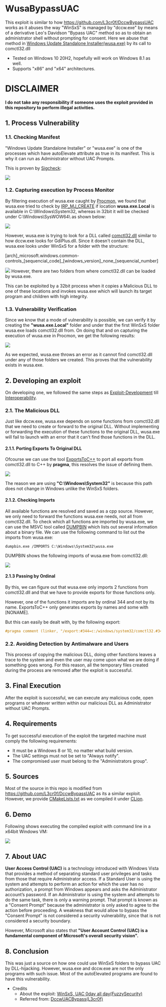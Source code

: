 # WusaBypassUAC
This exploit is similar to how https://github.com/L3cr0f/DccwBypassUAC works as it abuses the way "WinSxS" is managed by "dccw.exe" by means of a derivative Leo's Davidson "Bypass UAC" method so as to obtain an administrator shell without prompting for consent. Here we abuse that method in [Windows Update Standalone Installer(wusa.exe)](https://support.microsoft.com/en-us/topic/description-of-the-windows-update-standalone-installer-in-windows-799ba3df-ec7e-b05e-ee13-1cdae8f23b19) by its call to comctl32.dll 
- Tested on Windows 10 20H2, hopefully will work on Windows 8.1 as well.
- Supports "x86" and "x64" architectures.

# DISCLAIMER
**I do not take any responsibility if someone uses the exploit provided in this repository to perform illegal activities.**

## 1. Process Vulnerability

### 1.1. Checking Manifest
"Windows Update Standalone Installer" or "wusa.exe" is one of the processes which have autoElevate attribute as true in its manifest. This is why it can run as Administrator without UAC Prompts.

This is proven by [Sigcheck](https://docs.microsoft.com/en-us/sysinternals/downloads/sigcheck):

<img src="https://github.com/Yet-Zio/WusaBypassUAC/blob/main/snaps/sigcheck.png">

### 1.2. Capturing execution by Process Monitor

By filtering execution of wusa.exe caught by [Procmon](https://docs.microsoft.com/en-us/sysinternals/downloads/procmon), we found that wusa.exe tried to check by [IRP_MJ_CREATE](https://docs.microsoft.com/en-us/windows-hardware/drivers/kernel/irp-mj-create) if location **wusa.exe.Local** is available in C:\Windows\System32\, whereas in 32bit it will be checked under C:\Windows\SysWOW64\ as shown below:

<img src="https://github.com/Yet-Zio/WusaBypassUAC/blob/main/snaps/procmon.PNG">

However, wusa.exe is trying to look for a DLL called [comctl32.dll](https://docs.microsoft.com/en-us/windows/win32/controls/common-controls-intro) similar to how dccw.exe looks for GdiPlus.dll. 
Since it doesn't contain the DLL, wusa.exe looks under WinSxS for a folder with the structure:
<p>[arch]_microsoft.windows.common-controls_[sequencial_code]_[windows_version]_none_[sequencial_number]</p>

<img src="https://github.com/Yet-Zio/WusaBypassUAC/blob/main/snaps/winsxsdir.PNG">
However, there are two folders from where comctl32.dll can be loaded by wusa.exe.

This can be exploited by a 32bit process when it copies a Malicious DLL to one of these locations and invokes wusa.exe which will launch its target program and children with high integrity.

### 1.3. Vulnerability Verification

Since we know that a mode of vulnerability is possible, we can verify it by creating the **"wusa.exe.Local"** folder and under that the first WinSxS folder wusa.exe loads comctl32.dll from. On doing that and on capturing the execution of wusa.exe in Procmon, we get the following results:

<img src="https://github.com/Yet-Zio/WusaBypassUAC/blob/main/snaps/wusaerror.png">

As we expected, wusa.exe throws an error as it cannot find comctl32.dll under any of those folders we created. This proves that the vulnerability exists in wusa.exe.

## 2. Developing an exploit
On developing one, we followed the same steps as [Exploit-Development](https://github.com/L3cr0f/DccwBypassUAC#13-exploit-development) till [Interoperability](https://github.com/L3cr0f/DccwBypassUAC#133-interoperability).

### 2.1. The Malicious DLL
Just like dccw.exe, wusa.exe depends on some functions from comctl32.dll that we need to create or forward to the original DLL. Without implementing or forwarding the execution of these functions to the original DLL, wusa.exe will fail to launch with an error that it can't find those functions in the DLL.

#### 2.1.1. Porting Exports To Original DLL
Ofcourse we can use the tool [ExportsToC++](https://github.com/michaellandi/exportstoc) to port all exports from comctl32.dll to C++ by **pragma**, this resolves the issue of defining them.

<img src="https://github.com/Yet-Zio/WusaBypassUAC/blob/main/snaps/exportsToC.PNG">

The reason we are using **"C:\Windows\System32\"** is because this path does not change in Windows unlike the WinSxS folders.

#### 2.1.2. Checking Imports
All available functions are resolved and saved as a cpp source. However, we only need to forward the functions wusa.exe needs, not all from comctl32.dll. To check which all functions are imported by wusa.exe, we can use the MSVC tool called [DUMPBIN](https://docs.microsoft.com/en-us/cpp/build/reference/dumpbin-reference?view=msvc-160) which lists out several information about a binary file. We can use the following command to list out the imports from wusa.exe:
```shell
dumpbin.exe /IMPORTS C:\Windows\System32\wusa.exe
```

DUMPBIN shows the following imports of wusa.exe from comctl32.dll:

<img src="https://github.com/Yet-Zio/WusaBypassUAC/blob/main/snaps/dumpbinwusa.PNG">

#### 2.1.3 Passing by Ordinal

By this, we can figure out that wusa.exe only imports 2 functions from comctl32.dll and that we have to provide exports for those functions only.
<p>However, one of the functions it imports are by ordinal 344 and not by its name. ExportsToC++ only generates exports by names and some with [NONAME].</p>
But this can easily be dealt with, by the following export:

```c++
#pragma comment (linker, "/export:#344=c:/windows/system32/comctl32.#344,@344,NONAME")
```

### 2.2. Avoiding Detection by Antimalware and Users
This process of copying the malicious DLL, doing other functions leaves a trace to the system and even the user may come upon what we are doing if something goes wrong. For this reason, all the temporary files created during the process are removed after the exploit is successful.

## 3. Final Execution
After the exploit is successful, we can execute any malicious code, open programs or whatever written within our malicious DLL as Administrator without UAC Prompts.

## 4. Requirements
To get successful execution of the exploit the targeted machine must comply the following requirements:
- It must be a Windows 8 or 10, no matter what build version.
- The UAC settings must not be set to "Always notify".
- The compromised user must belong to the "Administrators group".

## 5. Sources
Most of the source in this repo is modified from https://github.com/L3cr0f/DccwBypassUAC as its a similar exploit. However, we provide [CMakeLists.txt](https://cmake.org/cmake/help/latest/guide/tutorial/index.html) as we compiled it under [CLion](https://www.jetbrains.com/clion/).

## 6. Demo
Following shows executing the compiled exploit with command line in a x64bit Windows VM:

<img src="https://github.com/Yet-Zio/WusaBypassUAC/blob/main/snaps/wusademo.gif">


## 7. About UAC
**User Access Control (UAC)** is a technology introduced with Windows Vista that provides a method of separating standard user privileges and tasks from those that require Administrator access. If a Standard User is using the system and attempts to perform an action for which the user has no authorization, a prompt from Windows appears and asks the Administrator account’s password. If an Administrator is using the system and attempts to do the same task, there is only a warning prompt. That prompt is known as a "Consent Prompt" because the administrator is only asked to agree to the action before proceeding. A weakness that would allow to bypass the "Consent Prompt" is not considered a security vulnerability, since that is not considered a security boundary.

However, Microsoft also states that **"User Account Control (UAC) is a fundamental component of Microsoft's overall security vision".**

## 8. Conclusion
This was just a source on how one could use WinSxS folders to bypass UAC by DLL-hijacking. However, wusa.exe and dccw.exe are not the only programs with such issue. Most of the autoElevated programs are found to have this vulnerability.

- Credits
  - About the exploit: [WinSxS, UAC 0day all day(FuzzySecurity)](https://www.fuzzysecurity.com/tutorials/27.html)
  - Referred from: [DccwUACBypass(L3cr0f)](https://github.com/L3cr0f/DccwBypassUAC)
